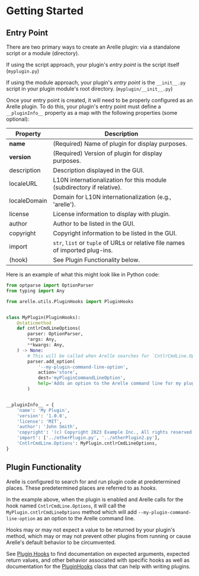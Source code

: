 # Getting Started

## Entry Point
There are two primary ways to create an Arelle plugin: via a standalone script or a module (directory).

If using the script approach, your plugin's *entry point* is the script itself (`myplugin.py`)

If using the module approach, your plugin's *entry point* is the `__init__.py` script in your plugin module's root directory. (`myplugin/__init__.py`)

Once your entry point is created, it will need to be properly configured as an Arelle plugin.
To do this, your plugin's entry point must define a `__pluginInfo__` property
as a map with the following properties (some optional):

| Property     | Description                                                                   |
|--------------|-------------------------------------------------------------------------------|
| **name**     | (Required) Name of plugin for display purposes.                               |
| **version**  | (Required) Version of plugin for display purposes.                            |
| description  | Description displayed in the GUI.                                             |
| localeURL    | L10N internationalization for this module (subdirectory if relative).         |
| localeDomain | Domain for L10N internationalization (e.g., 'arelle').                        |
| license      | License information to display with plugin.                                   |
| author       | Author to be listed in the GUI.                                               |
| copyright    | Copyright information to be listed in the GUI.                                |
| import       | `str`, `list` or `tuple` of URLs or relative file names of imported plug-ins. |
| (hook)       | See Plugin Functionality below.                                               |

Here is an example of what this might look like in Python code:
```python
from optparse import OptionParser
from typing import Any

from arelle.utils.PluginHooks import PluginHooks


class MyPlugin(PluginHooks):
    @staticmethod
    def cntlrCmdLineOptions(
        parser: OptionParser,
        *args: Any,
        **kwargs: Any,
    ) -> None:
        # This will be called when Arelle searches for `CntlrCmdLine.Options` usages from plugins.
        parser.add_option(
            '--my-plugin-command-line-option',
            action='store',
            dest='myPluginCommandLineOption',
            help='Adds an option to the Arelle command line for my plugin.',
        )


__pluginInfo__ = {
    'name': 'My Plugin',
    'version': '1.0.0',
    'license': 'MIT',
    'author': 'John Smith',
    'copyright': '(c) Copyright 2023 Example Inc., All rights reserved.',
    'import': ['../otherPlugin.py', '../otherPlugin2.py'],
    'CntlrCmdLine.Options': MyPlugin.cntlrCmdLineOptions,
}
```

## Plugin Functionality
Arelle is configured to search for and run plugin code at predetermined places.
These predetermined places are referred to as *hooks*.

In the example above, when the plugin is enabled and Arelle calls for the hook named `CntlrCmdLine.Options`, it will call the `MyPlugin.cntlrCmdLineOptions` method which will add
`--my-plugin-command-line-option` as an option to the Arelle command line.

Hooks may or may not expect a value to be returned by your plugin's method,
which may or may not prevent other plugins from running or cause Arelle's default behavior to be circumvented.

See [Plugin Hooks][hooks] to find documentation on expected arguments, expected return values, and other behavior associated with specific hooks as well as documentation for the [PluginHooks](#arelle.utils.PluginHooks.PluginHooks) class that can help with writing plugins.

[hooks]: project:hooks.md
